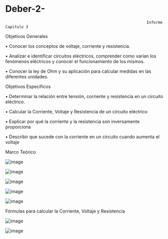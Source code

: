 # Deber-2-
                                                                  Informe Capitulo 3 


Objetivos Generales 

•	Conocer los conceptos de voltaje, corriente y resistencia.

•	Analizar e identificar circuitos eléctricos, comprender como varían los fenómenos eléctricos y conocer el funcionamiento de los mismos.

•	Conocer  la ley de Ohm y su aplicación para calcular medidas en las diferentes unidades.

Objetivos Específicos

•	Determinar la relación entre tensión, corriente y resistencia en un circuito eléctrico.

•	Calcular la Corriente, Voltaje y Resistencia de un circuito eléctrico

•	Explicar por qué la corriente y la resistencia son inversamente proporciona

•	Describir que sucede con la corriente en un circuito cuando aumenta el voltaje

Marco Teórico

![image](https://user-images.githubusercontent.com/84789986/170464040-22721cd1-a7bf-4482-a4db-167039293000.png)

![image](https://user-images.githubusercontent.com/84789986/170464142-368f6ba3-bc44-4657-89bd-7c27bf8669c2.png)

![image](https://user-images.githubusercontent.com/84789986/170464167-ca96e940-e36c-49d3-b5d9-6a36391c8065.png)

![image](https://user-images.githubusercontent.com/84789986/170464288-313c793f-a283-401c-8718-6d486a5406ca.png)

![image](https://user-images.githubusercontent.com/84789986/170464788-367f11b4-b4fd-48b1-9c7a-e8d3f8a1681b.png)

Fórmulas para calcular la Corriente, Voltaje y Resistencia  

![image](https://user-images.githubusercontent.com/84789986/170465702-5ce65b52-0065-4080-addd-9e2f673e33ca.png)

![image](https://user-images.githubusercontent.com/84789986/170466217-04a05d08-6695-4510-aefa-b18d2d4f3bc2.png)

